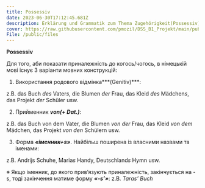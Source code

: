 ```yaml
---
title: Possessiv
date: 2023-06-30T17:12:45.681Z
description: Erklärung und Grammatik zum Thema Zugehörigkeit(Possessiv)
cover: https://raw.githubusercontent.com/pmozil/DSS_B1_Projekt/main/public/images/oli-dale-xjski_seizy-unsplash.jpg
File: /public/files
---
```

**Possessiv**

Для того, аби показати приналежність до когось/чогось, в німецькій мові існує 3 варіанти мовних конструкцій:

1. Використання родового відмінка***(Genitiv)***:

z.B. das Buch *des* Vater*s*, die Blumen *der* Frau, das Kleid *des* Mädchen*s*, das Projekt *der* Schüler usw.

2. Прийменник ***von(+ Dat.)***:

z.B. das Buch von dem Vater, die Blumen *von der* Frau, das Kleid *von dem* Mädchen, das Projekt *von den* Schülern usw.

3. Форма ***«іменник+s»***. Найбільш поширена із власними назвами та іменами:

z.B. Andrijs Schuhe, Maria*s* Handy, Deutschland*s* Hymn usw. 

※ Якщо іменник, до якого прив’язують приналежність, закінчується на -s, тоді закінчення матиме форму ***«-s’»***: z.B. *Taras’* *Buch*
